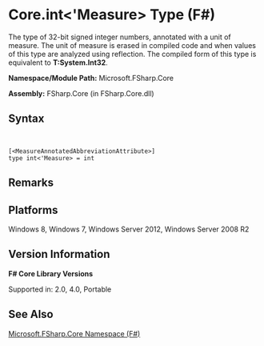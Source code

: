 # Core.int<'Measure> Type (F#)

The type of 32-bit signed integer numbers, annotated with a unit of measure. The unit of measure is erased in compiled code and when values of this type are analyzed using reflection. The compiled form of this type is equivalent to **T:System.Int32**.

**Namespace/Module Path:** Microsoft.FSharp.Core

**Assembly:** FSharp.Core (in FSharp.Core.dll)


## Syntax


```


[<MeasureAnnotatedAbbreviationAttribute>]
type int<'Measure> = int

```



## Remarks

## Platforms
Windows 8, Windows 7, Windows Server 2012, Windows Server 2008 R2


## Version Information
**F# Core Library Versions**

Supported in: 2.0, 4.0, Portable




## See Also
[Microsoft.FSharp.Core Namespace &#40;F&#35;&#41;](Microsoft.FSharp.Core-Namespace-%5BFSharp%5D.md)

